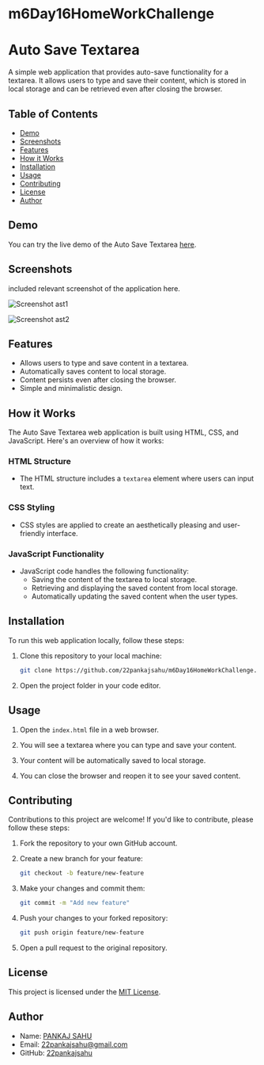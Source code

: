 # m6Day16HomeWorkChallenge


# Auto Save Textarea

A simple web application that provides auto-save functionality for a textarea. It allows users to type and save their content, which is stored in local storage and can be retrieved even after closing the browser.

## Table of Contents

- [Demo](#demo)
- [Screenshots](#screenshots)
- [Features](#features)
- [How it Works](#how-it-works)
- [Installation](#installation)
- [Usage](#usage)
- [Contributing](#contributing)
- [License](#license)
- [Author](#author)

## Demo

You can try the live demo of the Auto Save Textarea [here](https://22pankajsahu.github.io/m6Day16HomeWorkChallenge/).

## Screenshots

included relevant screenshot of the application here.

![Screenshot ast1](https://github.com/22pankajsahu/m6Day16HomeWorkChallenge/assets/135128502/46f371c2-91c0-4129-8253-e70de3e08363)

![Screenshot ast2](https://github.com/22pankajsahu/m6Day16HomeWorkChallenge/assets/135128502/2c90278a-e6ef-4131-9a00-3c676d119c28)

## Features

- Allows users to type and save content in a textarea.
- Automatically saves content to local storage.
- Content persists even after closing the browser.
- Simple and minimalistic design.

## How it Works

The Auto Save Textarea web application is built using HTML, CSS, and JavaScript. Here's an overview of how it works:

### HTML Structure

- The HTML structure includes a `textarea` element where users can input text.

### CSS Styling

- CSS styles are applied to create an aesthetically pleasing and user-friendly interface.

### JavaScript Functionality

- JavaScript code handles the following functionality:
  - Saving the content of the textarea to local storage.
  - Retrieving and displaying the saved content from local storage.
  - Automatically updating the saved content when the user types.

## Installation

To run this web application locally, follow these steps:

1. Clone this repository to your local machine:

   ```bash
   git clone https://github.com/22pankajsahu/m6Day16HomeWorkChallenge.git
   ```

2. Open the project folder in your code editor.

## Usage

1. Open the `index.html` file in a web browser.

2. You will see a textarea where you can type and save your content.

3. Your content will be automatically saved to local storage.

4. You can close the browser and reopen it to see your saved content.

## Contributing

Contributions to this project are welcome! If you'd like to contribute, please follow these steps:

1. Fork the repository to your own GitHub account.

2. Create a new branch for your feature:

   ```bash
   git checkout -b feature/new-feature
   ```

3. Make your changes and commit them:

   ```bash
   git commit -m "Add new feature"
   ```

4. Push your changes to your forked repository:

   ```bash
   git push origin feature/new-feature
   ```

5. Open a pull request to the original repository.

## License

This project is licensed under the [MIT License](LICENSE).

## Author

- Name: [PANKAJ SAHU](https://linkedin.com/in/22pankajsahu)
- Email: [22pankajsahu@gmail.com](mailto:22pankajsahu@gmail.com)
- GitHub: [22pankajsahu](https://github.com/22pankajsahu)
